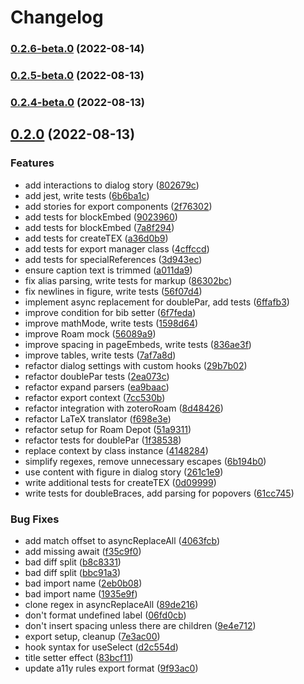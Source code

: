 # Changelog

### [0.2.6-beta.0](https://github.com/alixlahuec/latex-roam/compare/0.2.5-beta.0...0.2.6-beta.0) (2022-08-14)

### [0.2.5-beta.0](https://github.com/alixlahuec/latex-roam/compare/0.2.4-beta.0...0.2.5-beta.0) (2022-08-13)

### [0.2.4-beta.0](https://github.com/alixlahuec/latex-roam/compare/v0.2.0...0.2.4-beta.0) (2022-08-13)

## [0.2.0](https://github.com/alixlahuec/latex-roam/compare/51a9311a35bb5533c8b5fd7e5a651273705344be...v0.2.0) (2022-08-13)


### Features

* add interactions to dialog story ([802679c](https://github.com/alixlahuec/latex-roam/commit/802679c24ec2dccea8828cef45124331e9ae5c75))
* add jest, write tests ([6b6ba1c](https://github.com/alixlahuec/latex-roam/commit/6b6ba1c9e0a8bf438f124734147d9eedb50929e2))
* add stories for export components ([2f76302](https://github.com/alixlahuec/latex-roam/commit/2f763026c5e0f7af13d7b14998aa0b0c5ff487f1))
* add tests for blockEmbed ([9023960](https://github.com/alixlahuec/latex-roam/commit/90239609914c8bd7d749fdbd695c992c54522a17))
* add tests for blockEmbed ([7a8f294](https://github.com/alixlahuec/latex-roam/commit/7a8f294c04d5fcd333e92dc0ae7ed4c67940720e))
* add tests for createTEX ([a36d0b9](https://github.com/alixlahuec/latex-roam/commit/a36d0b9fb89e464489c8028f58ccc504cd7ed1a1))
* add tests for export manager class ([4cffccd](https://github.com/alixlahuec/latex-roam/commit/4cffccdae238ab3b34f263e731573b746e793e2c))
* add tests for specialReferences ([3d943ec](https://github.com/alixlahuec/latex-roam/commit/3d943ec588326141c8447e77cb55f1aed7cba800))
* ensure caption text is trimmed ([a011da9](https://github.com/alixlahuec/latex-roam/commit/a011da917bd67e5a58800d9c622318498afbe41a))
* fix alias parsing, write tests for markup ([86302bc](https://github.com/alixlahuec/latex-roam/commit/86302bc70ca9bde59388d542ee5cd2cecdb9e6d3))
* fix newlines in figure, write tests ([56f07d4](https://github.com/alixlahuec/latex-roam/commit/56f07d4f6ff1ff3843ec8d3f670a985a8503c430))
* implement async replacement for doublePar, add tests ([6ffafb3](https://github.com/alixlahuec/latex-roam/commit/6ffafb366a91961ac6443960b6cf68d0c0199c90))
* improve condition for bib setter ([6f7feda](https://github.com/alixlahuec/latex-roam/commit/6f7fedac496ea72b337f95e87b49ef3996e9632c))
* improve mathMode, write tests ([1598d64](https://github.com/alixlahuec/latex-roam/commit/1598d6457dce8252d5e9a1beaac7d727ba017cfb))
* improve Roam mock ([56089a9](https://github.com/alixlahuec/latex-roam/commit/56089a9b2f6e8bf4c88181bf5bd9cc6608cadb1a))
* improve spacing in pageEmbeds, write tests ([836ae3f](https://github.com/alixlahuec/latex-roam/commit/836ae3f97db57f50021561880c6925bc5bfee9fc))
* improve tables, write tests ([7af7a8d](https://github.com/alixlahuec/latex-roam/commit/7af7a8d4dea35870a712ab4a183494b59662409f))
* refactor dialog settings with custom hooks ([29b7b02](https://github.com/alixlahuec/latex-roam/commit/29b7b02b811a56bb774a9ddc21ea920e93373852))
* refactor doublePar tests ([2ea073c](https://github.com/alixlahuec/latex-roam/commit/2ea073c2364d85c502714f783f0d006dd16a2cca))
* refactor expand parsers ([ea9baac](https://github.com/alixlahuec/latex-roam/commit/ea9baac2f7d78c2080661683f59984de09babc03))
* refactor export context ([7cc530b](https://github.com/alixlahuec/latex-roam/commit/7cc530bd5f33f6f992785090a0f775edba47c760))
* refactor integration with zoteroRoam ([8d48426](https://github.com/alixlahuec/latex-roam/commit/8d48426444b22c1bc00c947a397590eeedbcdf4a))
* refactor LaTeX translator ([f698e3e](https://github.com/alixlahuec/latex-roam/commit/f698e3e41d15d8fff54feda51f02b3c0b3ba1564))
* refactor setup for Roam Depot ([51a9311](https://github.com/alixlahuec/latex-roam/commit/51a9311a35bb5533c8b5fd7e5a651273705344be))
* refactor tests for doublePar ([1f38538](https://github.com/alixlahuec/latex-roam/commit/1f385387ffabfb5193931503989eecdc8784fcf7))
* replace context by class instance ([4148284](https://github.com/alixlahuec/latex-roam/commit/4148284e30b95620932efa2a8d95bf544957660c))
* simplify regexes, remove unnecessary escapes ([6b194b0](https://github.com/alixlahuec/latex-roam/commit/6b194b0a0116a71029c7f0da32cbe0d9bd347b4d))
* use content with figure in dialog story ([261c1e9](https://github.com/alixlahuec/latex-roam/commit/261c1e99250cdbc9230157b33b87ff43cd939d02))
* write additional tests for createTEX ([0d09999](https://github.com/alixlahuec/latex-roam/commit/0d0999932682785db00950d996d2916d208f4fed))
* write tests for doubleBraces, add parsing for popovers ([61cc745](https://github.com/alixlahuec/latex-roam/commit/61cc7452c9c19258ff72a8287501b9493d922206))


### Bug Fixes

* add match offset to asyncReplaceAll ([4063fcb](https://github.com/alixlahuec/latex-roam/commit/4063fcb29be4386fd40a8e5039706e7b9494f4c1))
* add missing await ([f35c9f0](https://github.com/alixlahuec/latex-roam/commit/f35c9f001295b28066e423921ac099433d7d0a0b))
* bad diff split ([b8c8331](https://github.com/alixlahuec/latex-roam/commit/b8c8331f3be65c4ef3f171911818732daf221fb1))
* bad diff split ([bbc91a3](https://github.com/alixlahuec/latex-roam/commit/bbc91a332d86e109c07908bfd10bcac412ab474a))
* bad import name ([2eb0b08](https://github.com/alixlahuec/latex-roam/commit/2eb0b08c9bb3d4a3945a6bcb20b19859fbff7357))
* bad import name ([1935e9f](https://github.com/alixlahuec/latex-roam/commit/1935e9f6dc3eeb12f109cdbd5bcd3fe2344d58e2))
* clone regex in asyncReplaceAll ([89de216](https://github.com/alixlahuec/latex-roam/commit/89de21685435df3255e6507a73f1539bee4472de))
* don't format undefined label ([06fd0cb](https://github.com/alixlahuec/latex-roam/commit/06fd0cbfc63681133645b14686b40d933392c13d))
* don't insert spacing unless there are children ([9e4e712](https://github.com/alixlahuec/latex-roam/commit/9e4e712001411807e8c913b2bb304c00d2c05a7d))
* export setup, cleanup ([7e3ac00](https://github.com/alixlahuec/latex-roam/commit/7e3ac000b58b1d2e52e6e285cf5a3113d52ef010))
* hook syntax for useSelect ([d2c554d](https://github.com/alixlahuec/latex-roam/commit/d2c554dfc95e92cb68cc05b23f108e443b24c9a7))
* title setter effect ([83bcf11](https://github.com/alixlahuec/latex-roam/commit/83bcf1180c946ab5303b85d8fff2115a2ce07df3))
* update a11y rules export format ([9f93ac0](https://github.com/alixlahuec/latex-roam/commit/9f93ac067ba14209ff4966d9130a9159321ec537))